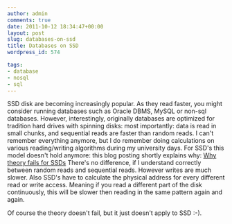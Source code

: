 ```yaml
---
author: admin
comments: true
date: 2011-10-12 18:34:47+00:00
layout: post
slug: databases-on-ssd
title: Databases on SSD
wordpress_id: 574

tags:
- database
- nosql
- sql
---
```


SSD disk are becoming increasingly popular. As they read faster, you might consider running databases such as Oracle DBMS, MySQL or non-sql databases. However, interestingly, originally databases are optimized for tradition hard drives with spinning disks: most importantly: data is read in small chunks, and sequential reads are faster than random reads. I can't remember everything anymore, but I do remember doing calculations on various reading/writing algorithms during my university days.
For SSD's this model doesn't hold anymore: this blog posting shortly explains why: [Why theory fails for SSDs](http://www.acunu.com/blogs/irit-katriel/theoretical-model-writes-ssds/) There's no difference, if I understand correctly between random reads and sequential reads. However writes are much slower. Also SSD's have to calculate the physical address for every different read or write access. Meaning if you read a different part of the disk continuously, this will be slower then reading in the same pattern again and again.

Of course the theory doesn't fail, but it just doesn't apply to SSD :-).
